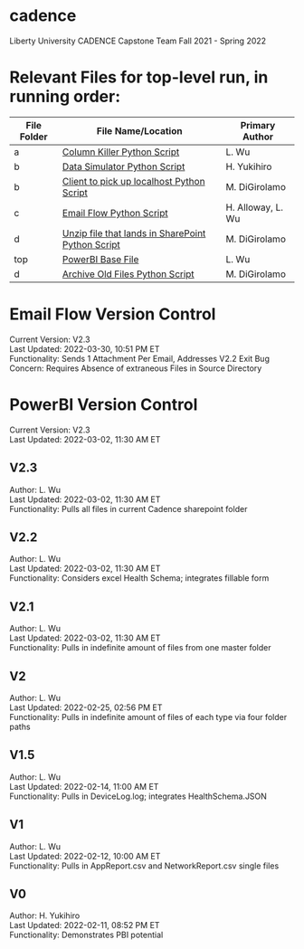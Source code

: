 # cadence
Liberty University CADENCE Capstone Team Fall 2021 - Spring 2022

# Relevant Files for top-level run, in running order:
| File Folder | File Name/Location | Primary Author |
| ------ | ------------------ | -------------- |
| a | [Column Killer Python Script](https://github.com/lydia-wu/cadence/blob/60d3be3d5fa84276820d4075dedffdf6d9e3a452/a_preprocessing/columnKiller.py) | L. Wu 
| b | [Data Simulator Python Script](https://github.com/lydia-wu/cadence/blob/e93ec003a91bfbb855342317513598ac01fbcc21/Data_Ingestion/Data_Generator.py) | H. Yukihiro  
| b | [Client to pick up localhost Python Script](https://github.com/lydia-wu/cadence/blob/163c36f8adceb0bc8462537b470c0b5321a6a2ab/Data_Ingestion/client.py) | M. DiGirolamo  
| c | [Email Flow Python Script](https://github.com/lydia-wu/cadence/blob/092d6ef4a94cac206a9cd1698d48bd155355c238/c_Email_Flow/FlowV_2_4.py) | H. Alloway, L. Wu  
| d | [Unzip file that lands in SharePoint Python Script](https://github.com/lydia-wu/cadence/blob/5f85b7c7f4556050c881acd36a0f5d2ce1477b87/d_postprocessing/unzip_sharepoint.py) | M. DiGirolamo  
| top | [PowerBI Base File](https://github.com/lydia-wu/cadence/blob/d9f62a3ed16b97f2a7f8c17093b6b8de28638c0d/cadence_pbi_v2_3.pbix) | L. Wu  
| d | [Archive Old Files Python Script]() | M. DiGirolamo

# Email Flow Version Control
Current Version: V2.3  
Last Updated: 2022-03-30, 10:51 PM ET  
Functionality: Sends 1 Attachment Per Email, Addresses V2.2 Exit Bug  
Concern: Requires Absence of extraneous Files in Source Directory  

# PowerBI Version Control
Current Version: V2.3  
Last Updated: 2022-03-02, 11:30 AM ET  

## V2.3
Author: L. Wu  
Last Updated: 2022-03-02, 11:30 AM ET  
Functionality: Pulls all files in current Cadence sharepoint folder  

## V2.2
Author: L. Wu  
Last Updated: 2022-03-02, 11:30 AM ET  
Functionality: Considers excel Health Schema; integrates fillable form  

## V2.1
Author: L. Wu  
Last Updated: 2022-03-02, 11:30 AM ET  
Functionality: Pulls in indefinite amount of files from one master folder  

## V2
Author: L. Wu  
Last Updated: 2022-02-25, 02:56 PM ET  
Functionality: Pulls in indefinite amount of files of each type via four folder paths  

## V1.5
Author: L. Wu  
Last Updated: 2022-02-14, 11:00 AM ET  
Functionality: Pulls in DeviceLog.log; integrates HealthSchema.JSON  

## V1
Author: L. Wu  
Last Updated: 2022-02-12, 10:00 AM ET  
Functionality: Pulls in AppReport.csv and NetworkReport.csv single files  

## V0 
Author: H. Yukihiro  
Last Updated: 2022-02-11, 08:52 PM ET  
Functionality: Demonstrates PBI potential  
